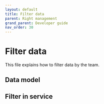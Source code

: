 ```yaml
---
layout: default
title: Filter data
parent: Right management
grand_parent: Developer guide
nav_order: 30
---
```


# Filter data
This file explains how to filter data by the team.

## Data model


## Filter in service
